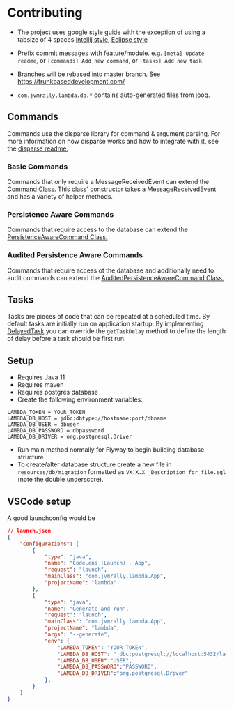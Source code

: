 # Contributing

 - The project uses google style guide with the exception of using a tabsize of 4 spaces
[Intellij style](https://github.com/google/styleguide/blob/gh-pages/intellij-java-google-style.xml), [Eclipse style](https://github.com/google/styleguide/blob/gh-pages/eclipse-java-google-style.xml)

 - Prefix commit messages with feature/module. e.g. `[meta] Update readme`, or `[commands] Add new command`, or `[tasks] Add new task`
 
 - Branches will be rebased into master branch. See https://trunkbaseddevelopment.com/
 
 - `com.jvmrally.lambda.db.*` contains auto-generated files from jooq.
 
 ## Commands
 
 Commands use the disparse library for command & argument parsing. For more information on how disparse works and how to integrate with it, see the [disparse readme.](https://github.com/BoscoJared/disparse)
 
 ### Basic Commands
 
 Commands that only require a MessageReceivedEvent can extend the [Command Class.](https://github.com/JVMRally/Lambda/blob/master/src/main/java/com/jvmrally/lambda/command/Command.java) This class' constructor takes a MessageReceivedEvent and has a variety of helper methods.
 
 ### Persistence Aware Commands 
 
 Commands that require access to the database can extend the [PersistenceAwareCommand Class.](https://github.com/JVMRally/Lambda/blob/master/src/main/java/com/jvmrally/lambda/command/PersistenceAwareCommand.java) 
 
 ### Audited Persistence Aware Commands 
 
 Commands that require access ot the database and additionally need to audit commands can extend the [AuditedPersistenceAwareCommand Class.](https://github.com/JVMRally/Lambda/blob/master/src/main/java/com/jvmrally/lambda/command/AuditedPersistenceAwareCommand.java)
 
 ## Tasks
 
 Tasks are pieces of code that can be repeated at a scheduled time. By default tasks are initially run on application startup. By implementing [DelayedTask](https://github.com/JVMRally/Lambda/blob/master/src/main/java/com/jvmrally/lambda/tasks/DelayedTask.java) you can override the `getTaskDelay` method to define the length of delay before a task should be first run.
 
 ## Setup
* Requires Java 11
* Requires maven
* Requires postgres database
* Create the following environment variables:
```
LAMBDA_TOKEN = YOUR_TOKEN
LAMBDA_DB_HOST = jdbc:dbtype://hostname:port/dbname
LAMBDA_DB_USER = dbuser
LAMBDA_DB_PASSWORD = dbpassword
LAMBDA_DB_DRIVER = org.postgresql.Driver
```

* Run main method normally for Flyway to begin building database structure
* To create/alter database structure create a new file in `resources/db/migration` formatted as `VX.X.X__Description_for_file.sql` (note the double underscore).

## VSCode setup

A good launchconfig would be
```json
// launch.json
{
    "configurations": [
        {
            "type": "java",
            "name": "CodeLens (Launch) - App",
            "request": "launch",
            "mainClass": "com.jvmrally.lambda.App",
            "projectName": "lambda"
        },
        {
            "type": "java",
            "name": "Generate and run",
            "request": "launch",
            "mainClass": "com.jvmrally.lambda.App",
            "projectName": "lambda",
            "args": "--generate",
            "env": {
                "LAMBDA_TOKEN": "YOUR_TOKEN",
                "LAMBDA_DB_HOST": "jdbc:postgresql://localhost:5432/lambda",
                "LAMBDA_DB_USER":"USER",
                "LAMBDA_DB_PASSWORD":"PASSWORD",
                "LAMBDA_DB_DRIVER":"org.postgresql.Driver"
            },
        }
    ]
}
```